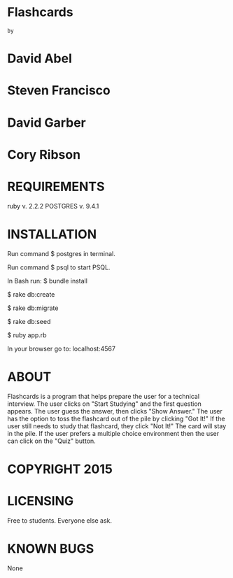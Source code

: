 Flashcards
==========

    by

David Abel
==========
Steven Francisco
================
David Garber
============
Cory Ribson
===========

REQUIREMENTS
============

ruby v. 2.2.2 POSTGRES v. 9.4.1

INSTALLATION
============

Run command $ postgres in terminal.

Run command $ psql to start PSQL.

In Bash run: $ bundle install

$ rake db:create

$ rake db:migrate

$ rake db:seed

$ ruby app.rb

In your browser go to: localhost:4567

ABOUT
=====

Flashcards is a program that helps prepare the user for a technical interview.
The user clicks on "Start Studying" and the first question appears. The user
guess the answer, then clicks "Show Answer." The user has the option to toss
the flashcard out of the pile by clicking "Got It!" If the user still needs to
study that flashcard, they click "Not It!" The card will stay in the pile. If
the user prefers a multiple choice environment then the user can click on the
"Quiz" button.

COPYRIGHT 2015
==============

LICENSING
=========

Free to students.
Everyone else ask.

KNOWN BUGS
==========

None
